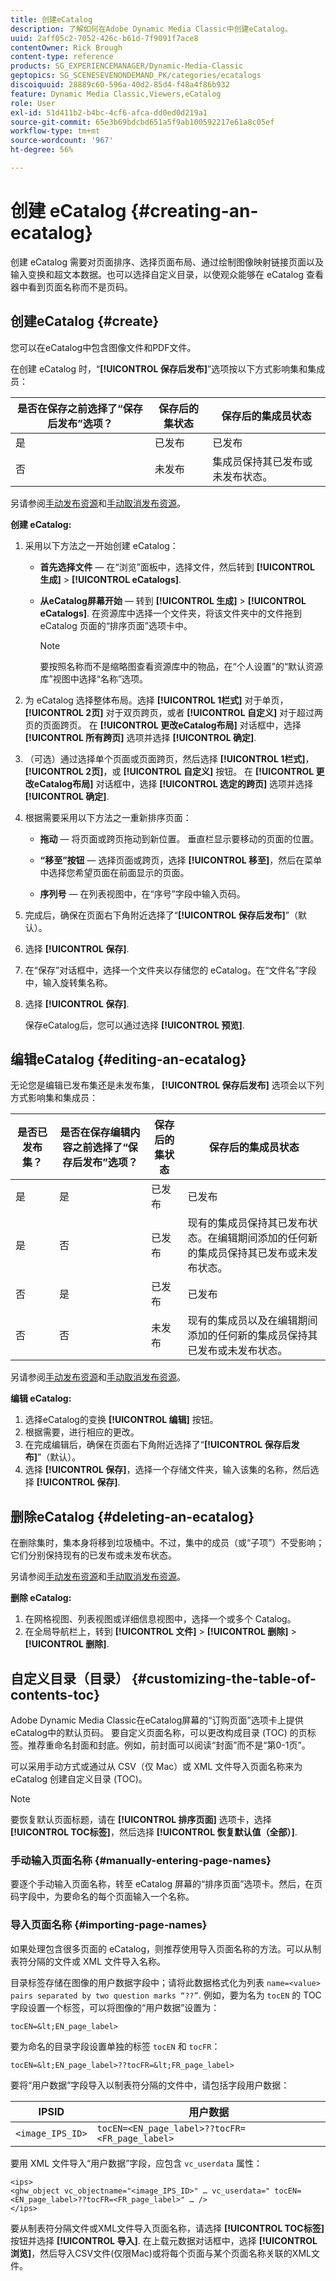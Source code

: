 ```yaml
---
title: 创建eCatalog
description: 了解如何在Adobe Dynamic Media Classic中创建eCatalog。
uuid: 2aff05c2-7052-426c-b61d-7f9091f7ace8
contentOwner: Rick Brough
content-type: reference
products: SG_EXPERIENCEMANAGER/Dynamic-Media-Classic
geptopics: SG_SCENESEVENONDEMAND_PK/categories/ecatalogs
discoiquuid: 28889c60-596a-40d2-85d4-f48a4f86b932
feature: Dynamic Media Classic,Viewers,eCatalog
role: User
exl-id: 51d411b2-b4bc-4cf6-afca-dd0ed0d219a1
source-git-commit: 65e3b69bdcbd651a5f9ab100592217e61a8c05ef
workflow-type: tm+mt
source-wordcount: '967'
ht-degree: 56%

---
```


# 创建 eCatalog {#creating-an-ecatalog}

创建 eCatalog 需要对页面排序、选择页面布局、通过绘制图像映射链接页面以及输入变换和超文本数据。也可以选择自定义目录，以使观众能够在 eCatalog 查看器中看到页面名称而不是页码。

## 创建eCatalog {#create}

您可以在eCatalog中包含图像文件和PDF文件。

在创建 eCatalog 时，“**[!UICONTROL 保存后发布]**”选项按以下方式影响集和集成员：

| 是否在保存之前选择了“保存后发布”选项？ | 保存后的集状态 | 保存后的集成员状态 |
| --- | --- | --- |
| 是 | 已发布 | 已发布 |
| 否 | 未发布 | 集成员保持其已发布或未发布状态。 |

另请参阅[手动发布资源](publishing-files.md#manually_publishing_assets)和[手动取消发布资源](publishing-files.md#manually_unpublishing_assets)。

**创建 eCatalog:**

1. 采用以下方法之一开始创建 eCatalog：

   * **首先选择文件**  — 在“浏览”面板中，选择文件，然后转到 **[!UICONTROL 生成]** > **[!UICONTROL eCatalogs]**.

   * **从eCatalog屏幕开始**  — 转到 **[!UICONTROL 生成]** > **[!UICONTROL eCatalogs]**. 在资源库中选择一个文件夹，将该文件夹中的文件拖到 eCatalog 页面的“排序页面”选项卡中。

      >[!NOTE]
      >
      >要按照名称而不是缩略图查看资源库中的物品，在“个人设置”的“默认资源库”视图中选择“名称”选项。

1. 为 eCatalog 选择整体布局。选择 **[!UICONTROL 1栏式]** 对于单页， **[!UICONTROL 2页]** 对于双页跨页，或者 **[!UICONTROL 自定义]** 对于超过两页的页面跨页。 在 **[!UICONTROL 更改eCatalog布局]** 对话框中，选择 **[!UICONTROL 所有跨页]** 选项并选择 **[!UICONTROL 确定]**.
1. （可选）通过选择单个页面或页面跨页，然后选择 **[!UICONTROL 1栏式]**， **[!UICONTROL 2页]**，或 **[!UICONTROL 自定义]** 按钮。 在 **[!UICONTROL 更改eCatalog布局]** 对话框中，选择 **[!UICONTROL 选定的跨页]** 选项并选择 **[!UICONTROL 确定]**.
1. 根据需要采用以下方法之一重新排序页面：

   * **拖动**  — 将页面或跨页拖动到新位置。 垂直栏显示要移动的页面的位置。

   * **“移至”按钮**  — 选择页面或跨页，选择 **[!UICONTROL 移至]**，然后在菜单中选择您希望页面在前面显示的页面。

   * **序列号**  — 在列表视图中，在“序号”字段中输入页码。

1. 完成后，确保在页面右下角附近选择了“**[!UICONTROL 保存后发布]**”（默认）。
1. 选择 **[!UICONTROL 保存]**.
1. 在“保存”对话框中，选择一个文件夹以存储您的 eCatalog。在“文件名”字段中，输入旋转集名称。
1. 选择 **[!UICONTROL 保存]**.

   保存eCatalog后，您可以通过选择 **[!UICONTROL 预览]**.

## 编辑eCatalog {#editing-an-ecatalog}

无论您是编辑已发布集还是未发布集， **[!UICONTROL 保存后发布]** 选项会以下列方式影响集和集成员：

| 是否已发布集？ | 是否在保存编辑内容之前选择了“保存后发布”选项？ | 保存后的集状态 | 保存后的集成员状态 |
| --- | --- | --- | --- |
| 是 | 是 | 已发布 | 已发布 |
| 是 | 否 | 已发布 | 现有的集成员保持其已发布状态。在编辑期间添加的任何新的集成员保持其已发布或未发布状态。 |
| 否 | 是 | 已发布 | 已发布 |
| 否 | 否 | 未发布 | 现有的集成员以及在编辑期间添加的任何新的集成员保持其已发布或未发布状态。 |

另请参阅[手动发布资源](publishing-files.md#manually_publishing_assets)和[手动取消发布资源](publishing-files.md#manually_unpublishing_assets)。

**编辑 eCatalog:**

1. 选择eCatalog的变换 **[!UICONTROL 编辑]** 按钮。
1. 根据需要，进行相应的更改。
1. 在完成编辑后，确保在页面右下角附近选择了“**[!UICONTROL 保存后发布]**”（默认）。
1. 选择 **[!UICONTROL 保存]**，选择一个存储文件夹，输入该集的名称，然后选择 **[!UICONTROL 保存]**.

## 删除eCatalog {#deleting-an-ecatalog}

在删除集时，集本身将移到垃圾桶中。不过，集中的成员（或“子项”）不受影响；它们分别保持现有的已发布或未发布状态。

另请参阅[手动发布资源](publishing-files.md#manually_publishing_assets)和[手动取消发布资源](publishing-files.md#manually_unpublishing_assets)。

**删除 eCatalog:**

1. 在网格视图、列表视图或详细信息视图中，选择一个或多个 Catalog。
1. 在全局导航栏上，转到 **[!UICONTROL 文件]** > **[!UICONTROL 删除]** > **[!UICONTROL 删除]**.

## 自定义目录（目录） {#customizing-the-table-of-contents-toc}

Adobe Dynamic Media Classic在eCatalog屏幕的“订购页面”选项卡上提供eCatalog中的默认页码。 要自定义页面名称，可以更改构成目录 (TOC) 的页标签。推荐重命名封面和封底。例如，前封面可以阅读“封面”而不是“第0-1页”。

可以采用手动方式或通过从 CSV（仅 Mac）或 XML 文件导入页面名称来为 eCatalog 创建自定义目录 (TOC)。

>[!NOTE]
>
>要恢复默认页面标题，请在 **[!UICONTROL 排序页面]** 选项卡，选择 **[!UICONTROL TOC标签]**，然后选择 **[!UICONTROL 恢复默认值（全部）]**.

### 手动输入页面名称 {#manually-entering-page-names}

要逐个手动输入页面名称，转至 eCatalog 屏幕的“排序页面”选项卡。然后，在页码字段中，为要命名的每个页面输入一个名称。

### 导入页面名称 {#importing-page-names}

如果处理包含很多页面的 eCatalog，则推荐使用导入页面名称的方法。可以从制表符分隔的文件或 XML 文件导入名称。

目录标签存储在图像的用户数据字段中；请将此数据格式化为列表 `name=<value>` ` pairs separated by two question marks “??” `. 例如，要为名为 `tocEN` 的 TOC 字段设置一个标签，可以将图像的“用户数据”设置为：

`tocEN=&lt;EN_page_label>`

要为命名的目录字段设置单独的标签 `tocEN` 和 `tocFR`：

`tocEN=&lt;EN_page_label>??tocFR=&lt;FR_page_label>`

要将“用户数据”字段导入以制表符分隔的文件中，请包括字段用户数据：

| IPSID | 用户数据 |
| --- | --- |
| `<image_IPS_ID>` | `tocEN=<EN_page_label>??tocFR=<FR_page_label>` |

要用 XML 文件导入“用户数据”字段，应包含 `vc_userdata` 属性：

```as3
<ips> 
<ghw_object vc_objectname="<image_IPS_ID>" … vc_userdata=" tocEN=<EN_page_label>??tocFR=<FR_page_label>" … /> 
</ips>
```

要从制表符分隔文件或XML文件导入页面名称，请选择 **[!UICONTROL TOC标签]** 按钮并选择 **[!UICONTROL 导入]**. 在上载元数据对话框中，选择 **[!UICONTROL 浏览]**，然后导入CSV文件(仅限Mac)或将每个页面与某个页面名称关联的XML文件。

